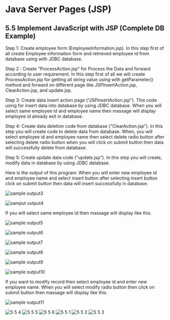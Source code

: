 Java Server Pages (JSP)
=======================
5.5 Implement JavaScript with JSP (Complete DB Example)
-------------------------------------------------------
Step 1: Create employee form (EmployeeInformation.jsp).
In this step first of all create Employee information form and retrieved employee id from database using with JDBC database.

Step 2 : Create "ProcessAction.jsp"  for Process the Data and forward  according to user requirement. 
In this step first of all we will create ProcessAction.jsp for getting all string value using with getParameter() method and forward on different page like JSPInsertAction.jsp, ClearAction.jsp, and update.jsp.

Step 3: Create data insert action page ("JSPInsertAction.jsp"). 
This code using for insert data into database by using JDBC database. When you will select same employee id and employee name then massage will display employee id already exit in database.

Step 4: Create data deletion code from database ("ClearAction.jsp").
In this step you will create code to delete data from database. When,  you will select employee id and employee name then select delete radio button after selecting delete radio button when you will click on submit button then data will successfully delete from database.

Step 5: Create update data code ("update.jsp"). 
In this step you will create, modify data in database by using JDBC database.

Here is the output of this program:
When you will enter new employee id and employee name and select insert button after selecting insert button click on submit button then data will insert successfully in database.

![sample output3](http://www.roseindia.net/jsp/empform1.gif)

![samput output4](http://www.roseindia.net/jsp/empform2.gif)

If  you will select same employee id then massage will display like this.

![sample output5](http://www.roseindia.net/jsp/empform3.gif)

![sample output6](http://www.roseindia.net/jsp/empform4.gif)

![sample output7](http://www.roseindia.net/jsp/empform5.gif)

![sample output8](http://www.roseindia.net/jsp/empform6.gif)

![sample output9](http://www.roseindia.net/tutorialfiles/21690.empform7.gif)

![sample output10](http://www.roseindia.net/tutorialfiles/21690.empform7.gif)

If you want to modify record then select employee id and enter new employee name. When you will select modify radio button then click on submit button then massage will display like this.

![sample output11](http://www.roseindia.net/jsp/empform8.gif)

![5 5 4](https://cloud.githubusercontent.com/assets/16961604/14279396/a1183f34-fb4a-11e5-8f47-5d8108af2de6.png)
![5 5 5](https://cloud.githubusercontent.com/assets/16961604/14279397/a120b268-fb4a-11e5-9f85-a09380e1290e.png)
![5 5 6](https://cloud.githubusercontent.com/assets/16961604/14279398/a12e0ec2-fb4a-11e5-8bd5-9171580c2da5.png)
![5 5 1](https://cloud.githubusercontent.com/assets/16961604/14279399/a12f7a50-fb4a-11e5-8e15-8921145cd58b.png)
![5 5 2](https://cloud.githubusercontent.com/assets/16961604/14279400/a13cee88-fb4a-11e5-8525-68409c7c15f8.png)
![5 5 3](https://cloud.githubusercontent.com/assets/16961604/14279401/a1416b0c-fb4a-11e5-8884-f0f17122f6aa.png)

